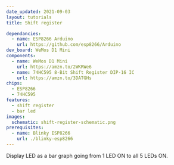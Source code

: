 ```yaml
---
date_updated: 2021-09-03
layout: tutorials
title: Shift register

dependancies:
  - name: ESP8266 Arduino
    url: https://github.com/esp8266/Arduino
dev_board: WeMos D1 Mini
components:
  - name: WeMos D1 Mini
    url: https://amzn.to/2WKRWe6
  - name: 74HC595 8-Bit Shift Register DIP-16 IC
    url: https://amzn.to/3DATGHs
chips:
  - ESP8266
  - 74HC595
features:
  - shift register
  - bar led
images:
  schematic: shift-register-schematic.png
prerequisites:
  - name: Blinky ESP8266
    url: ./blinky-esp8266
---
```


Display LED as a bar graph going from 1 LED ON to all 5 LEDs ON.
